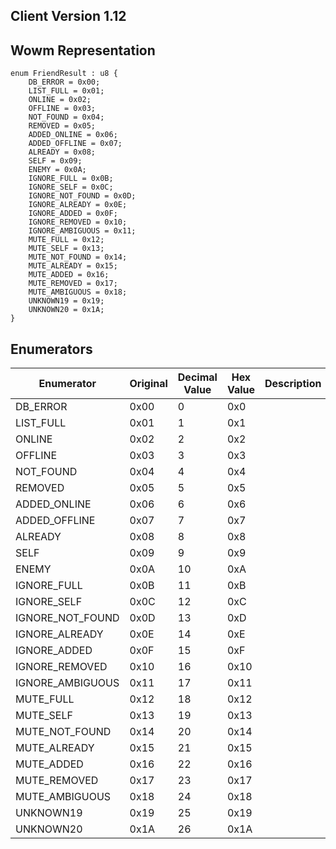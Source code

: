 ## Client Version 1.12

## Wowm Representation
```rust,ignore
enum FriendResult : u8 {
    DB_ERROR = 0x00;    
    LIST_FULL = 0x01;    
    ONLINE = 0x02;    
    OFFLINE = 0x03;    
    NOT_FOUND = 0x04;    
    REMOVED = 0x05;    
    ADDED_ONLINE = 0x06;    
    ADDED_OFFLINE = 0x07;    
    ALREADY = 0x08;    
    SELF = 0x09;    
    ENEMY = 0x0A;    
    IGNORE_FULL = 0x0B;    
    IGNORE_SELF = 0x0C;    
    IGNORE_NOT_FOUND = 0x0D;    
    IGNORE_ALREADY = 0x0E;    
    IGNORE_ADDED = 0x0F;    
    IGNORE_REMOVED = 0x10;    
    IGNORE_AMBIGUOUS = 0x11;    
    MUTE_FULL = 0x12;    
    MUTE_SELF = 0x13;    
    MUTE_NOT_FOUND = 0x14;    
    MUTE_ALREADY = 0x15;    
    MUTE_ADDED = 0x16;    
    MUTE_REMOVED = 0x17;    
    MUTE_AMBIGUOUS = 0x18;    
    UNKNOWN19 = 0x19;    
    UNKNOWN20 = 0x1A;    
}

```
## Enumerators
| Enumerator | Original | Decimal Value | Hex Value | Description | Comment |
| --------- | -------- | ------------- | --------- | ----------- | ------- |
| DB_ERROR | 0x00 | 0 | 0x0 |  |  |
| LIST_FULL | 0x01 | 1 | 0x1 |  |  |
| ONLINE | 0x02 | 2 | 0x2 |  |  |
| OFFLINE | 0x03 | 3 | 0x3 |  |  |
| NOT_FOUND | 0x04 | 4 | 0x4 |  |  |
| REMOVED | 0x05 | 5 | 0x5 |  |  |
| ADDED_ONLINE | 0x06 | 6 | 0x6 |  |  |
| ADDED_OFFLINE | 0x07 | 7 | 0x7 |  |  |
| ALREADY | 0x08 | 8 | 0x8 |  |  |
| SELF | 0x09 | 9 | 0x9 |  |  |
| ENEMY | 0x0A | 10 | 0xA |  |  |
| IGNORE_FULL | 0x0B | 11 | 0xB |  |  |
| IGNORE_SELF | 0x0C | 12 | 0xC |  |  |
| IGNORE_NOT_FOUND | 0x0D | 13 | 0xD |  |  |
| IGNORE_ALREADY | 0x0E | 14 | 0xE |  |  |
| IGNORE_ADDED | 0x0F | 15 | 0xF |  |  |
| IGNORE_REMOVED | 0x10 | 16 | 0x10 |  |  |
| IGNORE_AMBIGUOUS | 0x11 | 17 | 0x11 |  |  |
| MUTE_FULL | 0x12 | 18 | 0x12 |  |  |
| MUTE_SELF | 0x13 | 19 | 0x13 |  |  |
| MUTE_NOT_FOUND | 0x14 | 20 | 0x14 |  |  |
| MUTE_ALREADY | 0x15 | 21 | 0x15 |  |  |
| MUTE_ADDED | 0x16 | 22 | 0x16 |  |  |
| MUTE_REMOVED | 0x17 | 23 | 0x17 |  |  |
| MUTE_AMBIGUOUS | 0x18 | 24 | 0x18 |  |  |
| UNKNOWN19 | 0x19 | 25 | 0x19 |  |  |
| UNKNOWN20 | 0x1A | 26 | 0x1A |  |  |
